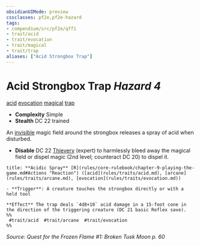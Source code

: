 ```yaml
---
obsidianUIMode: preview
cssclasses: pf2e,pf2e-hazard
tags:
- compendium/src/pf2e/qff1
- trait/acid
- trait/evocation
- trait/magical
- trait/trap
aliases: ["Acid Strongbox Trap"]
---
```

# Acid Strongbox Trap *Hazard 4*  
[acid](rules/traits/acid.md "Acid Energy & Element Trait")  [evocation](rules/traits/evocation.md "Evocation School Trait")  [magical](rules/traits/magical.md "Magical Item Trait")  [trap](rules/traits/trap.md "Trap Hazard Trait")  

- **Complexity** Simple
- **Stealth** DC 22 trained  

An [invisible](rules/conditions.md#Invisible) magic field around the strongbox releases a spray of acid when disturbed.

- **Disable** DC 22 [Thievery](compendium/skills.md#Thievery) (expert) to harmlessly bleed away the magical field or dispel magic (2nd level; counteract DC 20) to dispel it.  

```ad-embed-ability
title: **Acidic Spray** [R](rules/core-rulebook/chapter-9-playing-the-game.md#Actions "Reaction") ([acid](rules/traits/acid.md), [arcane](rules/traits/arcane.md), [evocation](rules/traits/evocation.md))

- **Trigger**: A creature touches the strongbox directly or with a held tool

**Effect** The trap deals `4d8+10` acid damage in a 15-foot cone in the direction of the triggering creature (DC 21 basic Reflex save).  
%%
 #trait/acid  #trait/arcane  #trait/evocation 
%%
```

*Source: Quest for the Frozen Flame #1: Broken Tusk Moon p. 60*